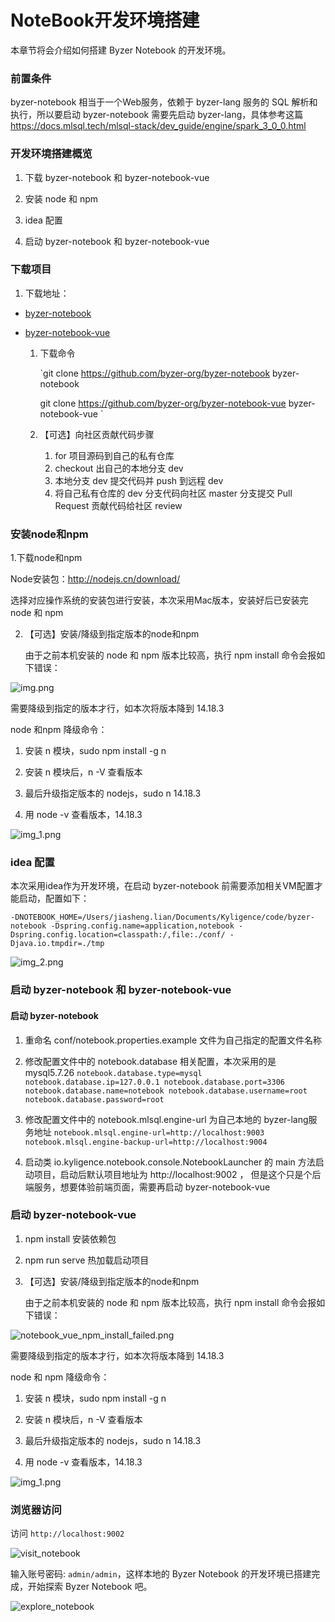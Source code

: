 # NoteBook开发环境搭建

本章节将会介绍如何搭建 Byzer Notebook 的开发环境。

### 前置条件

byzer-notebook 相当于一个Web服务，依赖于 byzer-lang 服务的 SQL 解析和执行，所以要启动 byzer-notebook 需要先启动 byzer-lang，具体参考这篇 https://docs.mlsql.tech/mlsql-stack/dev_guide/engine/spark_3_0_0.html

### 开发环境搭建概览

1. 下载 byzer-notebook 和 byzer-notebook-vue


2. 安装 node 和 npm 

3. idea 配置

4. 启动 byzer-notebook 和 byzer-notebook-vue


### 下载项目

1. 下载地址：
- [byzer-notebook](https://github.com/byzer-org/byzer-notebook)
- [byzer-notebook-vue](https://github.com/byzer-org/byzer-notebook-vue)

  1. 下载命令

     `git clone https://github.com/byzer-org/byzer-notebook byzer-notebook
      
     git clone https://github.com/byzer-org/byzer-notebook-vue byzer-notebook-vue
     ` 
  2. 【可选】向社区贡献代码步骤
     1. for 项目源码到自己的私有仓库
     2. checkout 出自己的本地分支 dev
     3. 本地分支 dev 提交代码并 push 到远程 dev
     4. 将自己私有仓库的 dev 分支代码向社区 master 分支提交 Pull Request 贡献代码给社区 review

### 安装node和npm
1.下载node和npm

Node安装包：http://nodejs.cn/download/

选择对应操作系统的安装包进行安装，本次采用Mac版本，安装好后已安装完 node 和 npm 

2. 【可选】安装/降级到指定版本的node和npm
   
   由于之前本机安装的 node 和 npm 版本比较高，执行 npm install 命令会报如下错误：
   
  ![img.png](img.png)

   需要降级到指定的版本才行，如本次将版本降到 14.18.3
   
   node 和npm 降级命令：

   1. 安装 n 模块，sudo npm install -g n

   2. 安装 n 模块后，n -V 查看版本

   3. 最后升级指定版本的 nodejs，sudo n 14.18.3

   4. 用 node -v 查看版本，14.18.3
   
![img_1.png](degrade_node_version.png)

### idea 配置

 本次采用idea作为开发环境，在启动 byzer-notebook 前需要添加相关VM配置才能启动，配置如下：

`-DNOTEBOOK_HOME=/Users/jiasheng.lian/Documents/Kyligence/code/byzer-notebook
-Dspring.config.name=application,notebook
-Dspring.config.location=classpath:/,file:./conf/
-Djava.io.tmpdir=./tmp`

![img_2.png](notebook_add_vm_options.png)

### 启动 byzer-notebook 和 byzer-notebook-vue

#### 启动 byzer-notebook 

1. 重命名 conf/notebook.properties.example 文件为自己指定的配置文件名称

2. 修改配置文件中的 notebook.database 相关配置，本次采用的是 mysql5.7.26
   `notebook.database.type=mysql
   notebook.database.ip=127.0.0.1
   notebook.database.port=3306
   notebook.database.name=notebook
   notebook.database.username=root
   notebook.database.password=root`
3. 修改配置文件中的 notebook.mlsql.engine-url 为自己本地的 byzer-lang服务地址
   `notebook.mlsql.engine-url=http://localhost:9003
   notebook.mlsql.engine-backup-url=http://localhost:9004`
4. 启动类 io.kyligence.notebook.console.NotebookLauncher 的 main 方法启动项目，启动后默认项目地址为 http://localhost:9002 ，
   但是这个只是个后端服务，想要体验前端页面，需要再启动 byzer-notebook-vue

### 启动 byzer-notebook-vue

1. npm install 安装依赖包
2. npm run serve 热加载启动项目
3. 【可选】安装/降级到指定版本的node和npm

   由于之前本机安装的 node 和 npm 版本比较高，执行 npm install 命令会报如下错误：

![notebook_vue_npm_install_failed.png](notebook_vue_npm_install_failed.png)

需要降级到指定的版本才行，如本次将版本降到 14.18.3

node 和 npm 降级命令：

1. 安装 n 模块，sudo npm install -g n

2. 安装 n 模块后，n -V 查看版本

3. 最后升级指定版本的 nodejs，sudo n 14.18.3

4. 用 node -v 查看版本，14.18.3

![img_1.png](degrade_node_version.png)

### 浏览器访问

   访问 `http://localhost:9002`


   <img src="/byzer-notebook/zh-cn/introduction/images/visit_notebook.png" alt="visit_notebook"/>


输入账号密码: `admin/admin`，这样本地的 Byzer Notebook 的开发环境已搭建完成，开始探索 Byzer Notebook 吧。


   <img src="/byzer-notebook/zh-cn/introduction/images/explore_notebook_cn.png" alt="explore_notebook"/>
   
   
